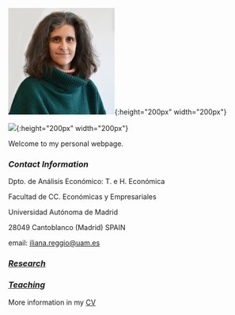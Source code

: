 <!---
My research interests are 
-->


![](myLib/iliana_pic.jpg){:height="200px" width="200px"}

![](myLib/github_Iliana.png){:height="200px" width="200px"}

Welcome to my personal webpage. 

### **_Contact Information_**
Dpto. de Análisis Económico: T. e H. Económica 

Facultad de CC. Económicas y Empresariales 

Universidad Autónoma de Madrid 

28049 Cantoblanco (Madrid) SPAIN

email: iliana.reggio@uam.es


### **_[Research](research.md)_**

### **_[Teaching](teaching.md)_**

More information in my [CV](myLib/IlianaReggio_CV_Sept2019.pdf)

<!---
your comment goes here
and here
-->
